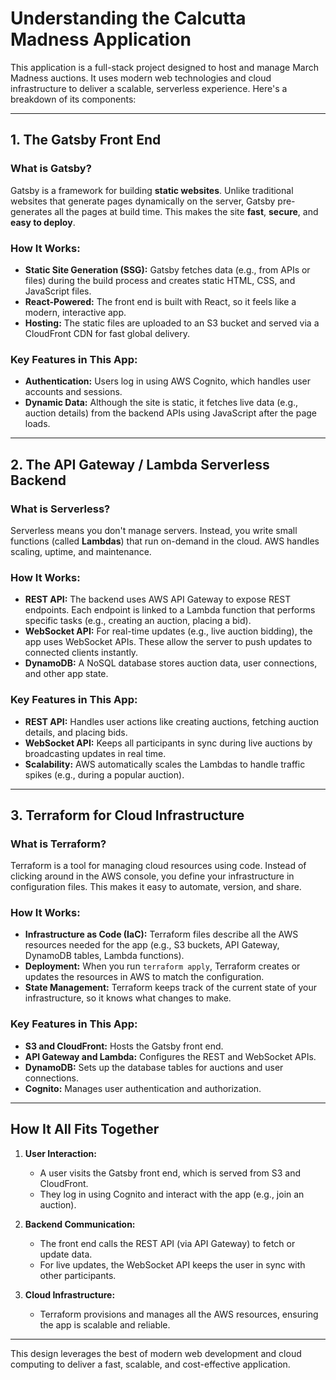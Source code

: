 # Understanding the Calcutta Madness Application

This application is a full-stack project designed to host and manage March Madness auctions. It uses modern web technologies and cloud infrastructure to deliver a scalable, serverless experience. Here's a breakdown of its components:

---

## 1. **The Gatsby Front End**

### What is Gatsby?
Gatsby is a framework for building **static websites**. Unlike traditional websites that generate pages dynamically on the server, Gatsby pre-generates all the pages at build time. This makes the site **fast**, **secure**, and **easy to deploy**.

### How It Works:
- **Static Site Generation (SSG):** Gatsby fetches data (e.g., from APIs or files) during the build process and creates static HTML, CSS, and JavaScript files.
- **React-Powered:** The front end is built with React, so it feels like a modern, interactive app.
- **Hosting:** The static files are uploaded to an S3 bucket and served via a CloudFront CDN for fast global delivery.

### Key Features in This App:
- **Authentication:** Users log in using AWS Cognito, which handles user accounts and sessions.
- **Dynamic Data:** Although the site is static, it fetches live data (e.g., auction details) from the backend APIs using JavaScript after the page loads.

---

## 2. **The API Gateway / Lambda Serverless Backend**

### What is Serverless?
Serverless means you don't manage servers. Instead, you write small functions (called **Lambdas**) that run on-demand in the cloud. AWS handles scaling, uptime, and maintenance.

### How It Works:
- **REST API:** The backend uses AWS API Gateway to expose REST endpoints. Each endpoint is linked to a Lambda function that performs specific tasks (e.g., creating an auction, placing a bid).
- **WebSocket API:** For real-time updates (e.g., live auction bidding), the app uses WebSocket APIs. These allow the server to push updates to connected clients instantly.
- **DynamoDB:** A NoSQL database stores auction data, user connections, and other app state.

### Key Features in This App:
- **REST API:** Handles user actions like creating auctions, fetching auction details, and placing bids.
- **WebSocket API:** Keeps all participants in sync during live auctions by broadcasting updates in real time.
- **Scalability:** AWS automatically scales the Lambdas to handle traffic spikes (e.g., during a popular auction).

---

## 3. **Terraform for Cloud Infrastructure**

### What is Terraform?
Terraform is a tool for managing cloud resources using code. Instead of clicking around in the AWS console, you define your infrastructure in configuration files. This makes it easy to automate, version, and share.

### How It Works:
- **Infrastructure as Code (IaC):** Terraform files describe all the AWS resources needed for the app (e.g., S3 buckets, API Gateway, DynamoDB tables, Lambda functions).
- **Deployment:** When you run `terraform apply`, Terraform creates or updates the resources in AWS to match the configuration.
- **State Management:** Terraform keeps track of the current state of your infrastructure, so it knows what changes to make.

### Key Features in This App:
- **S3 and CloudFront:** Hosts the Gatsby front end.
- **API Gateway and Lambda:** Configures the REST and WebSocket APIs.
- **DynamoDB:** Sets up the database tables for auctions and user connections.
- **Cognito:** Manages user authentication and authorization.

---

## How It All Fits Together

1. **User Interaction:**
   - A user visits the Gatsby front end, which is served from S3 and CloudFront.
   - They log in using Cognito and interact with the app (e.g., join an auction).

2. **Backend Communication:**
   - The front end calls the REST API (via API Gateway) to fetch or update data.
   - For live updates, the WebSocket API keeps the user in sync with other participants.

3. **Cloud Infrastructure:**
   - Terraform provisions and manages all the AWS resources, ensuring the app is scalable and reliable.

---

This design leverages the best of modern web development and cloud computing to deliver a fast, scalable, and cost-effective application.
